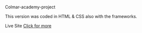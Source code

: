 Colmar-academy-project


This version was coded in HTML & CSS also with the frameworks.


Live Site
[Click for more](https://jolamhk.github.io/Jammming-project/)
